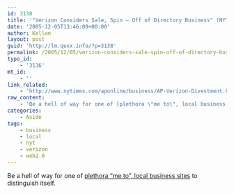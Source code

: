 ```yaml
---
id: 3138
title: '"Verizon Considers Sale, Spin – Off of Directory Business" (NYT)'
date: '2005-12-05T13:46:00+00:00'
author: Kellan
layout: post
guid: 'http://lm.quxx.info/?p=3138'
permalink: /2005/12/05/verizon-considers-sale-spin-off-of-directory-business-nyt/
typo_id:
    - '3136'
mt_id:
    - ''
link_related:
    - 'http://www.nytimes.com/aponline/business/AP-Verizon-Divestment.html'
raw_content:
    - 'Be a hell of way for one of [plethora \"me to\", local business sites](http://www.techcrunch.com/2005/11/27/intuits-zipingo-joins-local-business-review-sites/) to distinguish itself.'
categories:
    - Aside
tags:
    - business
    - local
    - nyt
    - verizon
    - web2.0
---
```


Be a hell of way for one of [plethora “me to”, local business sites](http://www.techcrunch.com/2005/11/27/intuits-zipingo-joins-local-business-review-sites/) to distinguish itself.